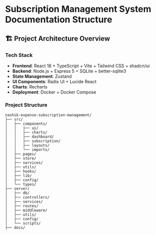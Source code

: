 # Subscription Management System Documentation Structure

## 🏗 Project Architecture Overview

### Tech Stack
- **Frontend**: React 18 + TypeScript + Vite + Tailwind CSS + shadcn/ui
- **Backend**: Node.js + Express 5 + SQLite + better-sqlite3
- **State Management**: Zustand
- **UI Components**: Radix UI + Lucide React
- **Charts**: Recharts
- **Deployment**: Docker + Docker Compose

### Project Structure
```
nashik-expense-subscription-management/
├── src/
│   ├── components/
│   │   ├── ui/
│   │   ├── charts/
│   │   ├── dashboard/
│   │   ├── subscription/
│   │   ├── layouts/
│   │   └── imports/
│   ├── pages/
│   ├── store/
│   ├── services/
│   ├── utils/
│   ├── hooks/
│   ├── lib/
│   ├── config/
│   └── types/
├── server/
│   ├── db/
│   ├── controllers/
│   ├── services/
│   ├── routes/
│   ├── middleware/
│   ├── utils/
│   ├── config/
│   └── scripts/
├── docs/
```
